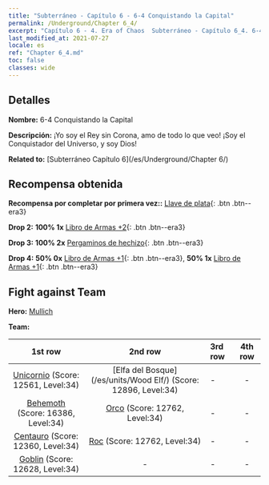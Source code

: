 ```yaml
---
title: "Subterráneo - Capítulo 6 - 6-4 Conquistando la Capital"
permalink: /Underground/Chapter 6_4/
excerpt: "Capítulo 6 - 4. Era of Chaos  Subterráneo - Capítulo 6_4. 6-4 Conquistando la Capital"
last_modified_at: 2021-07-27
locale: es
ref: "Chapter 6_4.md"
toc: false
classes: wide
---
```


## Detalles

 **Nombre:** 6-4 Conquistando la Capital

 **Descripción:** ¡Yo soy el Rey sin Corona, amo de todo lo que veo! ¡Soy el Conquistador del Universo, y soy Dios!

 **Related to:** [Subterráneo Capítulo 6](/es/Underground/Chapter 6/)

## Recompensa obtenida

 **Recompensa por completar por primera vez::** [Llave de plata](/ItemsES/con_693/){: .btn .btn--era3}

 **Drop 2:** **100% 1x** [Libro de Armas +2](/ItemsES/mat_32/){: .btn .btn--era3}

 **Drop 3:** **100% 2x** [Pergaminos de hechizo](/ItemsES/con_694/){: .btn .btn--era3}

 **Drop 4:** **50% 0x** [Libro de Armas +1](/ItemsES/mat_25/){: .btn .btn--era3}, **50% 1x** [Libro de Armas +1](/ItemsES/mat_25/){: .btn .btn--era3}


## Fight against Team
 **Hero:** [Mullich](/es/heroes/Mullich/)

 **Team:**


  | 1st row | 2nd row | 3rd row | 4th row |
  |:----:|:----:|:----|:----:|
  | [Unicornio](/es/units/Unicorn/) (Score: 12561, Level:34)  | [Elfa del Bosque](/es/units/Wood Elf/) (Score: 12896, Level:34)  | - | - |
  | [Behemoth](/es/units/Behemoth/) (Score: 16386, Level:34)  | [Orco](/es/units/Orc/) (Score: 12762, Level:34)  | - | - |
  | [Centauro](/es/units/Centaur/) (Score: 12360, Level:34)  | [Roc](/es/units/Roc/) (Score: 12762, Level:34)  | - | - |
  | [Goblin](/es/units/Goblin/) (Score: 12628, Level:34)  | - | - | - |



